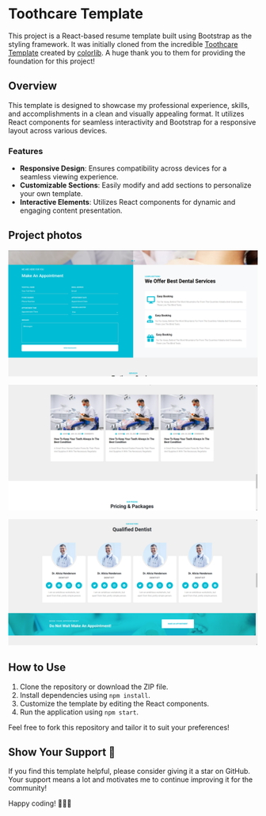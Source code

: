 # Toothcare Template

This project is a React-based resume template built using Bootstrap as the styling framework. It was initially cloned from the incredible [Toothcare Template](https://preview.colorlib.com/#toothcare) created by [colorlib](https://colorlib.com/). A huge thank you to them for providing the foundation for this project!

## Overview

This template is designed to showcase my professional experience, skills, and accomplishments in a clean and visually appealing format. It utilizes React components for seamless interactivity and Bootstrap for a responsive layout across various devices.

### Features

- **Responsive Design**: Ensures compatibility across devices for a seamless viewing experience.
- **Customizable Sections**: Easily modify and add sections to personalize your own template.
- **Interactive Elements**: Utilizes React components for dynamic and engaging content presentation.


## Project photos

![Project Screenshot](public/readme_images/shot1.png)

![Project Screenshot](public/readme_images/shot2.png)

![Project Screenshot](public/readme_images/shot3.png)

## How to Use

1. Clone the repository or download the ZIP file.
2. Install dependencies using `npm install`.
3. Customize the template by editing the React components.
4. Run the application using `npm start`.

Feel free to fork this repository and tailor it to suit your preferences!

## Show Your Support 🌟

If you find this template helpful, please consider giving it a star on GitHub. Your support means a lot and motivates me to continue improving it for the community!

Happy coding! 👩‍💻🚀
